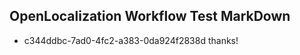## OpenLocalization Workflow Test MarkDown
* c344ddbc-7ad0-4fc2-a383-0da924f2838d thanks!

<!--HONumber=Jul16_HO2-->


